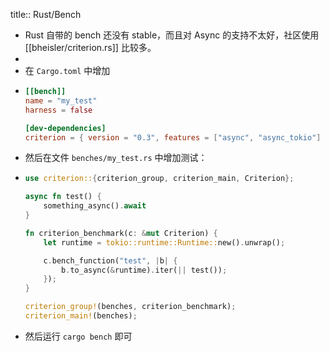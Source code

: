title:: Rust/Bench

- Rust 自带的 bench 还没有 stable，而且对 Async 的支持不太好，社区使用 [[bheisler/criterion.rs]] 比较多。
-
- 在 `Cargo.toml` 中增加
- ```toml
  [[bench]]
  name = "my_test"
  harness = false
  
  [dev-dependencies]
  criterion = { version = "0.3", features = ["async", "async_tokio"] }
  ```
- 然后在文件 `benches/my_test.rs` 中增加测试：
- ```rust
  use criterion::{criterion_group, criterion_main, Criterion};
  
  async fn test() {
      something_async().await
  }
  
  fn criterion_benchmark(c: &mut Criterion) {
      let runtime = tokio::runtime::Runtime::new().unwrap();
  
      c.bench_function("test", |b| {
          b.to_async(&runtime).iter(|| test());
      });
  }
  
  criterion_group!(benches, criterion_benchmark);
  criterion_main!(benches);
  ```
- 然后运行 `cargo bench` 即可